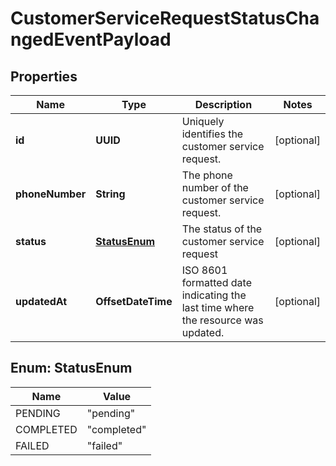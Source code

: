 

# CustomerServiceRequestStatusChangedEventPayload


## Properties

Name | Type | Description | Notes
------------ | ------------- | ------------- | -------------
**id** | **UUID** | Uniquely identifies the customer service request. |  [optional]
**phoneNumber** | **String** | The phone number of the customer service request. |  [optional]
**status** | [**StatusEnum**](#StatusEnum) | The status of the customer service request |  [optional]
**updatedAt** | **OffsetDateTime** | ISO 8601 formatted date indicating the last time where the resource was updated. |  [optional]



## Enum: StatusEnum

Name | Value
---- | -----
PENDING | &quot;pending&quot;
COMPLETED | &quot;completed&quot;
FAILED | &quot;failed&quot;




